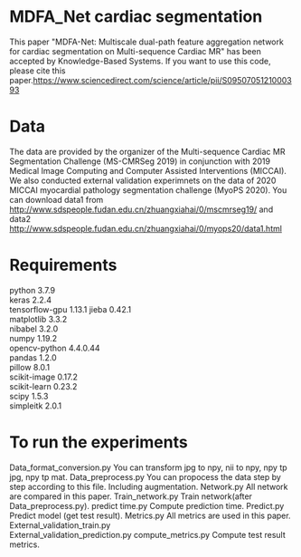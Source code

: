 # MDFA_Net cardiac segmentation
This paper "MDFA-Net: Multiscale dual-path feature aggregation network for cardiac segmentation on Multi-sequence Cardiac MR" has been accepted by Knowledge-Based Systems. If you want to use this code, please cite this paper.https://www.sciencedirect.com/science/article/pii/S0950705121000393

# Data 
The data are provided by the organizer of the Multi-sequence Cardiac MR Segmentation Challenge (MS-CMRSeg 2019) in conjunction with 2019 Medical Image Computing and Computer Assisted Interventions (MICCAI). We also conducted external validation experimnets on the data of 2020 MICCAI myocardial pathology segmentation challenge (MyoPS 2020).  You can download data1 from http://www.sdspeople.fudan.edu.cn/zhuangxiahai/0/mscmrseg19/ and data2 http://www.sdspeople.fudan.edu.cn/zhuangxiahai/0/myops20/data1.html

# Requirements
python	3.7.9	
keras	2.2.4	
tensorflow-gpu	1.13.1
jieba	0.42.1	
matplotlib	3.3.2	
nibabel	3.2.0	
numpy	1.19.2	
opencv-python	4.4.0.44	
pandas	1.2.0	
pillow	8.0.1	
scikit-image	0.17.2	
scikit-learn	0.23.2	
scipy	1.5.3	
simpleitk	2.0.1	

# To run the experiments
Data_format_conversion.py  You can transform jpg to npy, nii to npy, npy tp jpg, npy tp mat.
Data_preprocess.py   You can propocess the data step by step according to this file. Including augmentation.
Network.py   All network are compared in this paper.
Train_network.py   Train network(after Data_preprocess.py).
predict time.py   Compute prediction time.
Predict.py   Predict model (get test result).
Metrics.py   All metrics are used in this paper.
External_validation_train.py  
External_validation_prediction.py
compute_metrics.py   Compute test result metrics.




